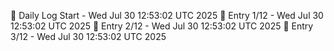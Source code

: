 📅 Daily Log Start - Wed Jul 30 12:53:02 UTC 2025
📌 Entry 1/12 - Wed Jul 30 12:53:02 UTC 2025
📌 Entry 2/12 - Wed Jul 30 12:53:02 UTC 2025
📌 Entry 3/12 - Wed Jul 30 12:53:02 UTC 2025
